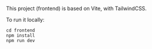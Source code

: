 
This project (frontend) is based on Vite, with TailwindCSS.

To run it locally:

```
cd frontend
npm install
npm run dev
```
